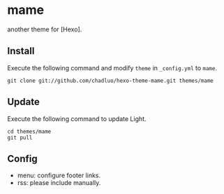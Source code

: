 # mame

another theme for [Hexo].

## Install

Execute the following command and modify `theme` in `_config.yml` to `mame`.

```
git clone git://github.com/chadluo/hexo-theme-mame.git themes/mame
```

## Update

Execute the following command to update Light.

```
cd themes/mame
git pull
```

## Config

* menu: configure footer links.
* rss: please include manually.